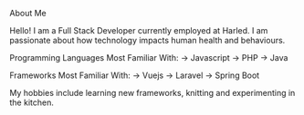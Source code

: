 About Me

Hello! I am a Full Stack Developer currently employed at Harled. I am passionate about how technology impacts human health and behaviours.

Programming Languages Most Familiar With:
  -> Javascript
  -> PHP
  -> Java
  
Frameworks Most Familiar With:
  -> Vuejs
  -> Laravel
  -> Spring Boot

My hobbies include learning new frameworks, knitting and experimenting in the kitchen. 
